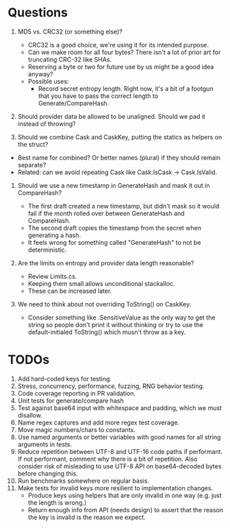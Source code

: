 # Questions
1. MD5 vs. CRC32 (or something else)?
   - CRC32 is a good choice, we're using it for its intended purpose.
   - Can we make room for all four bytes? There isn't a lot of prior art for truncating CRC-32 like SHAs.
   - Reserving a byte or two for future use by us might be a good idea anyway?
   - Possible uses:
     - Record secret entropy length. Right now, it's a bit of a footgun that you have to pass the correct length to Generate/CompareHash.

1. Should provider data be allowed to be unaligned. Should we pad it instead of throwing?

1. Should we combine Cask and CaskKey, putting the statics as helpers on the struct?
  - Best name for combined? Or better names (plural) if they should remain separate?
  - Related: can we avoid repeating Cask like Cask.IsCask -> Cask.IsValid.

1. Should we use a new timestamp in GenerateHash and mask it out in CompareHash?
   - The first draft created a new timestamp, but didn't mask so it would fail if the month rolled over between GenerateHash and CompareHash.
   - The second draft copies the timestamp from the secret when generating a hash.
   - It feels wrong for something called "GenerateHash" to not be deterministic.

1. Are the limits on entropy and provider data length reasonable? 
   - Review Limits.cs.
   - Keeping them small allows unconditional stackalloc.
   - These can be increased later.

1. We need to think about not overriding ToString() on CaskKey.
   - Consider something like .SensitiveValue as the only way to get the string so people don't print it without thinking or try to use the default-initialed ToString() which musn't throw as a key.

# TODOs
1. Add hard-coded keys for testing.
1. Stress, concurrency, performance, fuzzing, RNG behavior testing.
1. Code coverage reporting in PR validation.
1. Unit tests for generate/compare hash
1. Test against base64 input with whitespace and padding, which we must disallow.
1. Name regex captures and add more regex test coverage.
1. Move magic numbers/chars to constants.
1. Use named arguments or better variables with good names for all string arguments in tests.
1. Reduce repetition between UTF-8 and UTF-16 code paths if performant. If not performant, comment why there is a bit of repetition. Also consider risk of misleading to use UTF-8 API on base64-decoded bytes before changing this.
1. Run benchmarks somewhere on regular basis.
1. Make tests for invalid keys more resilient to implementation changes.
   - Produce keys using helpers that are only invalid in one way (e.g. just the length is wrong.)
   - Return enough info from API (needs design) to assert that the reason the key is invalid is the reason we expect.